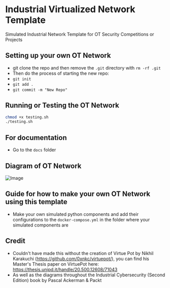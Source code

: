# Industrial Virtualized Network Template
Simulated Industrial Network Template for OT Security Competitions or Projects

## Setting up your own OT Network
- git clone the repo and then remove the `.git` directory with `rm -rf .git`
- Then do the process of starting the new repo:
-  `git init`
-  `git add .`
-  `git commit -m "New Repo"`

## Running or Testing the OT Network
```bash
chmod +x testing.sh
./testing.sh
```

## For documentation 
- Go to the `docs` folder 

## Diagram of OT Network
![Image](https://github.com/user-attachments/assets/af0c0f3e-7e12-4d81-a50c-400759c1e04f)


## Guide for how to make your own OT Network using this template
- Make your own simulated python components and add their configurations to the `docker-compose.yml` in the folder where your simulated components are



## Credit
- Couldn't have made this without the creation of Virtue Pot by Nikhil Karakuchi (https://github.com/0xnkc/virtuepot/), you can find his Master's Thesis paper on VirtuePot here: https://thesis.unipd.it/handle/20.500.12608/71043
- As well as the diagrams throughout the Industrial Cybersecurity (Second Edition) book by Pascal Ackerman & Packt
